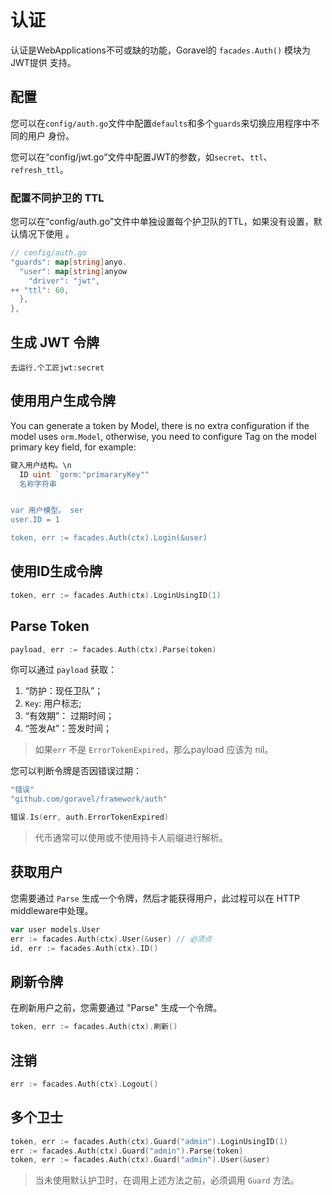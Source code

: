 # 认证

认证是WebApplications不可或缺的功能，Goravel的 `facades.Auth()` 模块为 JWT提供
支持。

## 配置

您可以在`config/auth.go`文件中配置`defaults`和多个`guards`来切换应用程序中不同的用户
身份。

您可以在“config/jwt.go”文件中配置JWT的参数，如`secret`、`ttl`、`refresh_ttl`。

### 配置不同护卫的 TTL

您可以在“config/auth.go”文件中单独设置每个护卫队的TTL，如果没有设置，默认情况下使用
。

```go
// config/auth.go
"guards": map[string]anyo.
  "user": map[string]anyow
    "driver": "jwt",
++ "ttl": 60,
  },
},
```

## 生成 JWT 令牌

```shell
去运行.个工匠jwt:secret
```

## 使用用户生成令牌

You can generate a token by Model, there is no extra configuration if the model uses `orm.Model`, otherwise, you need to
configure Tag on the model primary key field, for example:

```go
键入用户结构。\n
  ID uint `gorm:"primararyKey""
  名称字符串


var 用户模型。 ser
user.ID = 1

token, err := facades.Auth(ctx).Login(&user)
```

## 使用ID生成令牌

```go
token, err := facades.Auth(ctx).LoginUsingID(1)
```

## Parse Token

```go
payload, err := facades.Auth(ctx).Parse(token)
```

你可以通过 `payload` 获取：

1. “防护：现任卫队”；
2. `Key`: 用户标志;
3. “有效期”： 过期时间；
4. “签发At”：签发时间；

> 如果`err` 不是 `ErrorTokenExpired`，那么payload 应该为 nil。

您可以判断令牌是否因错误过期：

```go
"错误"
"github.com/goravel/framework/auth"

错误.Is(err, auth.ErrorTokenExpired)
```

> 代币通常可以使用或不使用持卡人前缀进行解析。

## 获取用户

您需要通过 `Parse` 生成一个令牌，然后才能获得用户，此过程可以在 HTTP middleware中处理。

```go
var user models.User
err := facades.Auth(ctx).User(&user) // 必须点
id, err := facades.Auth(ctx).ID()
```

## 刷新令牌

在刷新用户之前，您需要通过 "Parse" 生成一个令牌。

```go
token, err := facades.Auth(ctx).刷新()
```

## 注销

```go
err := facades.Auth(ctx).Logout()
```

## 多个卫士

```go
token, err := facades.Auth(ctx).Guard("admin").LoginUsingID(1)
err := facades.Auth(ctx).Guard("admin").Parse(token)
token, err := facades.Auth(ctx).Guard("admin").User(&user)
```

> 当未使用默认护卫时，在调用上述方法之前，必须调用 `Guard` 方法。
